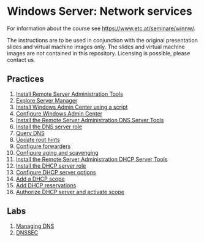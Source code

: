 # Windows Server: Network services

For information about the course see <https://www.etc.at/seminare/winnw/>.

The instructions are to be used in conjunction with the original presentation slides and virtual machine images only. The slides and virtual machine images are not contained in this repository. Licensing is possible, please contact us.

## Practices

1. [Install Remote Server Administration Tools](Practices/Install-Remote-Server-Administration-Tools.md)
1. [Explore Server Manager](Practices/Explore-Server-Manager.md)
1. [Install Windows Admin Center using a script](Practices/Install-Windows-Admin-Center-using-a-script.md)
1. [Configure Windows Admin Center](Practices/Configure-Windows-Admin-Center.md)
1. [Install the Remote Server Administration DNS Server Tools](Practices/Install-the-Remote-Server-Administration-DNS-Server-Tools.md)
1. [Install the DNS server role](Practices/Install-the-DNS-server-role.md)
1. [Query DNS](Practices/Query-DNS.md)
1. [Update root hints](Practices/Update-root-hints.md)
1. [Configure forwarders](Practices/Configure-forwarders.md)
1. [Configure aging and scavenging](Practices/Configure-aging-and-scavenging.md)
1. [Install the Remote Server Administration DHCP Server Tools](Practices/Install-the-Remote-Server-Administration-DHCP-Server-Tools.md)
1. [Install the DHCP server role](Practices/Install-the-DHCP-server-role.md)
1. [Configure DHCP server options](Practices/Configure-DHCP-server-options.md)
1. [Add a DHCP scope](Practices/Add-a-DHCP-scope.md)
1. [Add DHCP reservations](Practices/Add-DHCP-reservations.md)
1. [Authorize DHCP server and activate scope](Practices/Authorize-DHCP-server-and-activate-scope.md)

## Labs

1. [Managing DNS](Labs/Managing-DNS.md)
1. [DNSSEC](Labs/DNSSEC.md)

